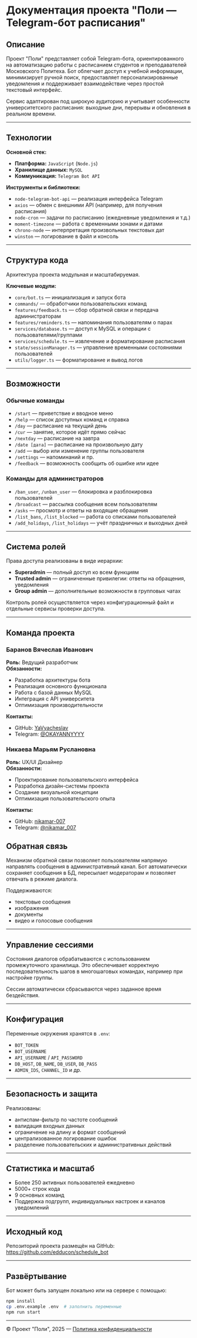 
# Документация проекта "Поли — Telegram-бот расписания"

## Описание

Проект "Поли" представляет собой Telegram-бота, ориентированного на автоматизацию работы с расписанием студентов и преподавателей Московского Политеха. Бот облегчает доступ к учебной информации, минимизирует ручной поиск, предоставляет персонализированные уведомления и поддерживает взаимодействие через простой текстовый интерфейс.

Сервис адаптирован под широкую аудиторию и учитывает особенности университетского расписания: выходные дни, перерывы и обновления в реальном времени.

---

## Технологии

**Основной стек:**
- **Платформа:** `JavaScript` (`Node.js`)
- **Хранилище данных:** `MySQL`
- **Коммуникация:** `Telegram Bot API`

**Инструменты и библиотеки:**
- `node-telegram-bot-api` — реализация интерфейса Telegram
- `axios` — обмен с внешними API (например, для получения расписания)
- `node-cron` — задачи по расписанию (ежедневные уведомления и т.д.)
- `moment-timezone` — работа с временными зонами и датами
- `chrono-node` — интерпретация произвольных текстовых дат
- `winston` — логирование в файл и консоль

---

## Структура кода

Архитектура проекта модульная и масштабируемая.

**Ключевые модули:**
- `core/bot.ts` — инициализация и запуск бота
- `commands/` — обработчики пользовательских команд
- `features/feedback.ts` — сбор обратной связи и передача администраторам
- `features/reminders.ts` — напоминания пользователям о парах
- `services/database.ts` — доступ к MySQL и операции с пользователями/группами
- `services/schedule.ts` — извлечение и форматирование расписания
- `state/sessionManager.ts` — управление временными состояниями пользователей
- `utils/logger.ts` — форматирование и вывод логов

---

## Возможности

### Обычные команды
- `/start` — приветствие и вводное меню
- `/help` — список доступных команд и справка
- `/day` — расписание на текущий день
- `/cur` — занятие, которое идёт прямо сейчас
- `/nextday` — расписание на завтра
- `/date [дата]` — расписание на произвольную дату
- `/add` — выбор или изменение группы пользователя
- `/settings` — напоминаний и пр.
- `/feedback` — возможность сообщить об ошибке или идее

### Команды для администраторов
- `/ban_user`, `/unban_user` — блокировка и разблокировка пользователей
- `/broadcast` — рассылка сообщения всем пользователям
- `/asks` — просмотр и ответы на входящие обращения
- `/list_bans`, `/list_blocked` — работа со списками пользователей
- `/add_holidays`, `/list_holidays` — учёт праздничных и выходных дней

---

## Система ролей

Права доступа реализованы в виде иерархии:
- **Superadmin** — полный доступ ко всем функциям
- **Trusted admin** — ограниченные привилегии: ответы на обращения, уведомления
- **Group admin** — дополнительные возможности в групповых чатах

Контроль ролей осуществляется через конфигурационный файл и отдельные сервисы проверки доступа.

---
## Команда проекта

### Баранов Вячеслав Иванович
**Роль:** Ведущий разработчик  
**Обязанности:**
- Разработка архитектуры бота
- Реализация основного функционала
- Работа с базой данных MySQL
- Интеграция с API университета
- Оптимизация производительности

**Контакты:**
- GitHub: [YaVyacheslav](https://github.com/YaVyacheslav)
- Telegram: [@OKAYANNYYYY](https://t.me/OKAYANNYYYY)

### Никаева Марьям Руслановна
**Роль:** UX/UI Дизайнер  
**Обязанности:**
- Проектирование пользовательского интерфейса
- Разработка дизайн-системы проекта
- Создание визуальной концепции
- Оптимизация пользовательского опыта

**Контакты:**
- GitHub: [nikamar-007](https://github.com/nikamar-007)
- Telegram: [@nikamar_007](https://t.me/nikamar_007)

## Обратная связь

Механизм обратной связи позволяет пользователям напрямую направлять сообщения в административный канал. Бот автоматически сохраняет сообщения в БД, пересылает модераторам и позволяет отвечать в режиме диалога.

Поддерживаются:
- текстовые сообщения
- изображения
- документы
- видео и голосовые сообщения

---

## Управление сессиями

Состояния диалогов обрабатываются с использованием промежуточного хранилища. Это обеспечивает корректную последовательность шагов в многошаговых командах, например при настройке группы.

Сессии автоматически сбрасываются через заданное время бездействия.

---

## Конфигурация

Переменные окружения хранятся в `.env`:

- `BOT_TOKEN`
- `BOT_USERNAME`
- `API_USERNAME` / `API_PASSWORD`
- `DB_HOST`, `DB_NAME`, `DB_USER`, `DB_PASS`
- `ADMIN_IDS`, `CHANNEL_ID` и др.

---

## Безопасность и защита

Реализованы:
- антиспам-фильтр по частоте сообщений
- валидация входных данных
- ограничение на длину и формат сообщений
- централизованное логирование ошибок
- разделение пользовательских и административных действий

---

## Статистика и масштаб

- Более 250 активных пользователей ежедневно
- 5000+ строк кода
- 9 основных команд
- Поддержка подгрупп, индивидуальных настроек и каналов уведомлений

---

## Исходный код

Репозиторий проекта размещён на GitHub:  
https://github.com/edducon/schedule_bot

---

## Развёртывание

Бот может быть запущен локально или на сервере с помощью:

```bash
npm install
cp .env.example .env  # заполнить переменные
npm run start
```

---

© Проект "Поли", 2025 — [Политика конфиденциальности](https://telegra.ph/Politika-konfidencialnosti-Poli-03-23)
